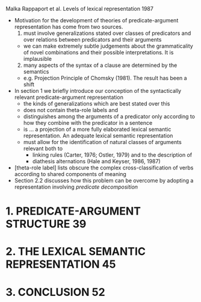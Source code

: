 Malka Rappaport et al.
Levels of lexical representation
1987

* Motivation for the development of theories of predicate-argument
  representation has come from two sources.
  1. must involve generalizations stated over classes of predicators and over
     relations between predicators and their arguments
   * we can make extremely subtle judgements about the grammaticality of novel
     combinations and their possible interpretations. It is implausible
  2. many aspects of the syntax of a clause are determined by the semantics 
   * e.g. Projection Principle of Chomsky (1981). The result has been a shift
* In section 1 we briefly introduce our conception of the syntactically
  relevant predicate-argument representation 
   * the kinds of generalizations which are best stated over this
   * does not contain theta-role labels and 
   * distinguishes among the arguments of a predicator 
     only according to how they combine with the predicator in a sentence 
   * is ... a projection of a more fully elaborated lexical semantic
     representation. An adequate lexical semantic representation 
   * must allow for the identification of natural classes of arguments relevant
     both to 
      * linking rules (Carter, 1976; Ostler, 1979) and to the description of
      * diathesis alternations (Hale and Keyser, 1986, 1987)
* [theta-role label] lists obscure the complex cross-classification of verbs
  according to shared components of meaning
* Section 2.2 discusses how this problem can be overcome by adopting a
  representation involving _predicate decomposition_

# 1. PREDICATE-ARGUMENT STRUCTURE 39

# 2. THE LEXICAL SEMANTIC REPRESENTATION 45

# 3. CONCLUSION 52
